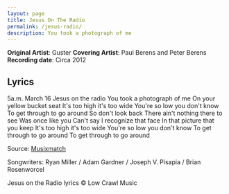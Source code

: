 ```yaml
---
layout: page
title: Jesus On The Radio
permalink: /jesus-radio/
description: You took a photograph of me
---
```

**Original Artist**: Guster
**Covering Artist**: Paul Berens and Peter Berens
**Recording date**: Circa 2012

## Lyrics
5a.m. March 16
Jesus on the radio
You took a photograph of me
On your yellow bucket seat
It's too high it's too wide
You're so low you don't know
To get through to go around
So don't look back
There ain't nothing there to see
Was once like you
Can't say I recognize that face
In that picture that you keep
It's too high it's too wide
You're so low you don't know
To get through to go around
To get through to go around

<span class="muted small">Source: </span><a class="muted small" href="https://www.musixmatch.com/" target="_blank">Musixmatch</a>

<span class="muted small">Songwriters: Ryan Miller / Adam Gardner / Joseph V. Pisapia / Brian Rosenworcel</span>

<span class="muted small">Jesus on the Radio lyrics © Low Crawl Music</span>